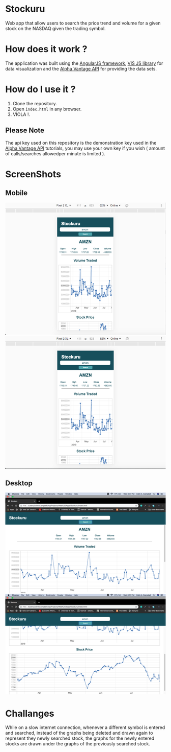# Stockuru
Web app that allow users to search the price trend and volume for a given stock on the NASDAQ given the trading symbol.

# How does it work ?
The application was built using the [AngularJS framework](https://angularjs.org/), [VIS JS library](https://visjs.org/) for data visualization and the [Alpha Vantage API](https://www.alphavantage.co/documentation/) for providing the data sets.

# How do I use it ?
1. Clone the repository.
2. Open `index.html` in any browser.
3. VIOLA !.

## Please Note
The api key used on this repository is the demonstration key used in the [Alpha Vantage API](https://www.alphavantage.co/documentation/) tutorials, you may use your own key if you wish ( amount of calls/searches allowedper minute is limited ).

# ScreenShots
## Mobile
![Mobile upper half](https://github.com/ColinACampbell/Stockuru/blob/master/graphics/Mobile_Top.png)  
![Mobile lower half](https://github.com/ColinACampbell/Stockuru/blob/master/graphics/Mobile_Low.png)  
## Desktop
![Mobile upper half](https://github.com/ColinACampbell/Stockuru/blob/master/graphics/Full_Top.png)  
![Mobile lower half](https://github.com/ColinACampbell/Stockuru/blob/master/graphics/Full_Low.png)  

# Challanges 
While on a slow internet connection, whenever a different symbol is entered and searched, instead of the graphs being deleted and drawn again to represent they newly searched stock, the graphs for the newly entered stocks are drawn under the graphs of the previously searched stock. 
